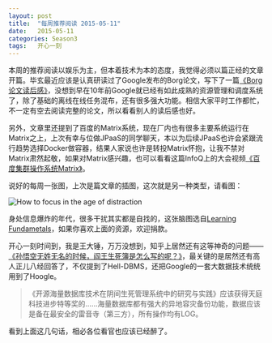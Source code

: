 ```yaml
---
layout: post
title:  "每周推荐阅读 2015-05-11"
date:   2015-05-11
categories: Season3
tags:   开心一刻
---
```


本周的推荐阅读以娱乐为主，但本着技术为本的态度，我觉得必须以篇正经的文章开篇。毕玄最近应该是认真研读过了Google发布的Borg论文，写下了一篇[《Borg论文读后感》](http://hellojava.info/?p=411)，没想到早在10年前Google就已经有如此成熟的资源管理和调度系统了，除了基础的离线在线任务混布，还有很多强大功能。相信大家平时工作都忙，不一定有空去阅读完整的论文，所以看看别人的读后感也好。

另外，文章里还提到了百度的Matrix系统，现在厂内也有很多主要系统运行在Matrix之上，上次有幸与位做JPaaS的同学聊天，本以为后续JPaaS也许会紧跟流行趋势选择Docker做容器，结果人家说也许是转投Matrix怀抱，让我不禁对Matrix肃然起敬，如果对Matrix感兴趣，也可以看看这篇InfoQ上的大会视频[《百度集群操作系统Matrix》](http://www.infoq.com/cn/presentations/baidu-cluster-operating-system-matrix)。

说好的每周一张图，上次是篇文章的插图，这次就是另一种类型，请看图：

![How to focus in the age of distraction](http://learningfundamentals.com.au/wp-content/uploads/Focus.jpg)

身处信息爆炸的年代，很多干扰其实都是自找的，这张脑图选自[Learning Fundametals](http://learningfundamentals.com.au/)，如果你喜欢上面的资源，欢迎捐款。

开心一刻时间到，我是王大锤，万万没想到，知乎上居然还有这等神奇的问题——[《孙悟空无姓无名的时候，阎王生死簿是怎么写的呢？》](http://www.zhihu.com/question/29775354)，最关键的是居然还有高人正儿八经回答了，不仅提到了Hell-DBMS，还把Google的一套大数据技术统统用到了Hoogle。

>《开源海量数据库技术在阴间生死管理系统中的研究与实践》应该获得天庭科技进步特等奖的……海量数据库都有强大的异地容灾备份功能，数据应该是备在最安全的雷音寺（第三方），所有操作均有LOG。

看到上面这几句话，相必各位看官也应该已经醉了。
